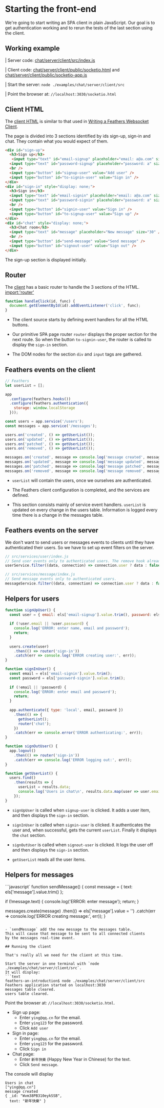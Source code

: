 # Starting the front-end

We're going to start writing an SPA client in plain JavaScript.
Our goal is to get authentication working
and to rerun the tests of the last section using the client.

## Working example

| Server code: [chat/server/client/src/index.js](https://github.com/eddyystop/feathers-an-introduction/blob/master/examples/chat/server/client/src/index.js)

| Client code: [chat/server/client/public/socketio.html](https://github.com/eddyystop/feathers-an-introduction/blob/master/examples/chat/server/client/public/socketio.html)
and
[chat/server/client/public/socketio-app.js](https://github.com/eddyystop/feathers-an-introduction/blob/master/examples/chat/server/client/public/socketio-app.js)

| Start the server: `node ./examples/chat/server/client/src`

| Point the browser at: `//localhost:3030/socketio.html`

## Client HTML

The [client HTML](https://github.com/eddyystop/feathers-an-introduction/blob/master/examples/chat/server/client/public/socketio.html)
is similar to that used in
[Writing a Feathers Websocket Client](../../step-by-step/basic-feathers/socket-client.md).

The page is divided into 3 sections identified by ids sign-up, sign-in and chat.
They contain what you would expect of them.

```HTML
<div id="sign-up">
  <h3>Sign up</h3>
   <input type="text" id="email-signup" placeholder="email: a@a.com" size="15" />
  <input type="text" id="password-signup" placeholder="password: a" size="15" />
  <br />
  <input type="button" id="signup-user" value="Add user" />
  <input type="button" id="to-signin-user" value="Sign in" />
</div>
<div id="sign-in" style="display: none;">
  <h3>Sign in</h3>
  <input type="text" id="email-signin" placeholder="email: a@a.com" size="15" />
  <input type="text" id="password-signin" placeholder="password: a" size="15" />
  <br />
  <input type="button" id="signin-user" value="Sign in" />
  <input type="button" id="to-signup-user" value="Sign up" />
</div>
<div id="chat" style="display: none;">
  <h3>Chat room</h3>
  <input type="text" id="message" placeholder="New message" size="30" />
  <br />
  <input type="button" id="send-message" value="Send message" />
  <input type="button" id="signout-user" value="Sign out" />
</div>
```

The sign-up section is displayed initially.

## Router

The
[client](https://github.com/eddyystop/feathers-an-introduction/blob/master/examples/chat/server/client/public/socketio-app.js)
has a basic router to handle the 3 sections of the HTML.
[import:'router'](../../examples/chat/server/client/public/socketio-app.js)
```javascript
function handleClick(id, func) {
  document.getElementById(id).addEventListener('click', func);
}
```

- The client source starts by defining event handlers for all the HTML buttons.

- Our primitive SPA page router `router` displays the proper section for the next route.
So when the button `to-signin-user`, the router is called to display the `sign-in` section.

- The DOM nodes for the section `div` and `input` tags are gathered.

## Feathers events on the client

```javascript
// Feathers
let userList = [];

app
  .configure(feathers.hooks())
  .configure(feathers.authentication({
    storage: window.localStorage
  }));

const users = app.service('/users');
const messages = app.service('/messages');

users.on('created', () => getUserList());
users.on('updated', () => getUserList());
users.on('patched', () => getUserList());
users.on('removed', () => getUserList());

messages.on('created', message => console.log('message created', message));
messages.on('updated', message => console.log('message updated', message));
messages.on('patched', message => console.log('message patched', message));
messages.on('removed', message => console.log('message removed', message));
```

- `userList` will contain the users, once we ourselves are authenticated.

- The Feathers client configuration is completed,
and the services are defined.

- This section consists mainly of service event handlers.
`userList` is updated on every change in the users table.
Information is logged every time there is a change in the messages table.

## Feathers events on the server

We don't want to send users or messages events to clients
until they have authenticated their users.
So we have to set up event filters on the server.

```javascript
// src/services/user/index.js
// Send user events only to authenticated users. The remove hook already removed the password.
userService.filter((data, connection) => connection.user ? data : false);
````
```javascript
// src/services/message/index.js
// Send message events only to authenticated users.
messageService.filter((data, connection) => connection.user ? data : false);
````

## Helpers for users

```javascript
function signUpUser() {
  const user = { email: els['email-signup'].value.trim(), password: els['password-signup'].value.trim() };
  
  if (!user.email || !user.password) {
    console.log('ERROR: enter name, email and password');
    return;
  }
  
  users.create(user)
    .then(() => router('sign-in'))
    .catch(err => console.log('ERROR creating user:', err));
}

function signInUser() {
  const email = els['email-signin'].value.trim();
  const password = els['password-signin'].value.trim();
  
  if (!email || !password) {
    console.log('ERROR: enter email and password');
    return;
  }
  
  app.authenticate({ type: 'local', email, password })
    .then(() => {
      getUserList();
      router('chat');
    })
    .catch(err => console.error('ERROR authenticating:', err));
}

function signOutUser() {
  app.logout()
    .then(() => router('sign-in'))
    .catch(err => console.log('ERROR logging out:', err));
}

function getUserList() {
  users.find()
    .then(results => {
      userList = results.data;
      console.log('Users in chat\n', results.data.map(user => user.email));
    });
}
```

- `signUpUser` is called when `signup-user` is clicked.
It adds a user item, and then displays the `sign-in` section.

- `signInUser` is called when `signin-user` is clicked.
It authenticates the user and, when successful,
gets the current `userList`.
Finally it displays the `chat` section.

- `signOutUser` is called when `signout-user` is clicked.
It logs the user off and then displays the `sign-in` section.

- `getUserList` reads all the user items.

## Helpers for messages

```javascript`
function sendMessage() {
  const message = { text: els['message'].value.trim() };
  
  if (!message.text) {
    console.log('ERROR: enter message');
    return;
  }
  
  messages.create(message)
    .then(() => els['message'].value = '')
    .catch(err => console.log('ERROR creating message:', err));
}
```

- `sendMessage` add the new message to the messages table.
This will cause that message to be sent to all connected clients
by the messages real-time event.

## Running the client

That's really all we need for the client at this time.

Start the server in one terminal with `node ./examples/chat/server/client/src`.
It will display:
```text
feathers-an-introduction$ node ./examples/chat/server/client/src
Feathers application started on localhost:3030
messages table cleared.
users table cleared.
```

Point the browser at: `//localhost:3030/socketio.html`.

- Sign up page:
    - Enter `ying@qq.cn` for the email.
    - Enter `ying123` for the password.
    - Click `Add user`
- Sign in page:
    - Enter `ying@qq.cn` for the email.
    - Enter `ying123` for the password.
    - Click `Sign in`
- Chat page:
    - Enter `新年快樂` (Happy New Year in Chinese) for the text.
    - Click `Send message`.
    
The console will display
```text
Users in chat
["ying@qq.cn"]
message created
{ _id: "Wvm38PB310eykSSB",
  text: "新年快樂" }
```
